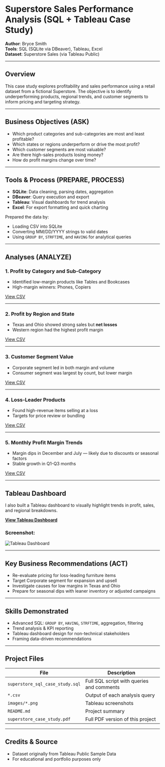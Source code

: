 # Superstore Sales Performance Analysis (SQL + Tableau Case Study)

**Author**: Bryce Smith  
**Tools**: SQL (SQLite via DBeaver), Tableau, Excel  
**Dataset**: Superstore Sales (via Tableau Public)

---

## Overview

This case study explores profitability and sales performance using a retail dataset from a fictional Superstore. The objective is to identify underperforming products, regional trends, and customer segments to inform pricing and targeting strategy.

---

## Business Objectives (ASK)

- Which product categories and sub-categories are most and least profitable?
- Which states or regions underperform or drive the most profit?
- Which customer segments are most valuable?
- Are there high-sales products losing money?
- How do profit margins change over time?

---

## Tools & Process (PREPARE, PROCESS)

- **SQLite**: Data cleaning, parsing dates, aggregation
- **DBeaver**: Query execution and export
- **Tableau**: Visual dashboards for trend analysis
- **Excel**: For export formatting and quick charting

Prepared the data by:
- Loading CSV into SQLite
- Converting MM/DD/YYYY strings to valid dates
- Using `GROUP BY`, `STRFTIME`, and `HAVING` for analytical queries

---

## Analyses (ANALYZE)

### 1. Profit by Category and Sub-Category

- Identified low-margin products like Tables and Bookcases
- High-margin winners: Phones, Copiers

[View CSV](analysis1_profit_by_category.csv)

---

### 2. Profit by Region and State

- Texas and Ohio showed strong sales but **net losses**
- Western region had the highest profit margin

[View CSV](analysis2_profit_by_region.csv)

---

### 3. Customer Segment Value

- Corporate segment led in both margin and volume
- Consumer segment was largest by count, but lower margin

[View CSV](analysis3_segment_profit.csv)

---

### 4. Loss-Leader Products

- Found high-revenue items selling at a loss
- Targets for price review or bundling

[View CSV](analysis4_loss_leaders.csv)

---

### 5. Monthly Profit Margin Trends

- Margin dips in December and July — likely due to discounts or seasonal factors
- Stable growth in Q1-Q3 months

[View CSV](analysis5_monthly_trends.csv)

---

## Tableau Dashboard

I also built a Tableau dashboard to visually highlight trends in profit, sales, and regional breakdowns.

[**View Tableau Dashboard**](https://public.tableau.com/app/profile/bryce.smith4541/viz/SuperstoreSalesPerformanceAnalysis_17497681544780/SuperstorePerformanceProfitSalesRegionalTrends)

### Screenshot:
![Tableau Dashboard](images/tableau_dashboard.png)

---

## Key Business Recommendations (ACT)

- Re-evaluate pricing for loss-leading furniture items
- Target Corporate segment for expansion and upsell
- Investigate causes for low margins in Texas and Ohio
- Prepare for seasonal dips with leaner inventory or adjusted campaigns

---

## Skills Demonstrated

- Advanced SQL: `GROUP BY`, `HAVING`, `STRFTIME`, aggregation, filtering
- Trend analysis & KPI reporting
- Tableau dashboard design for non-technical stakeholders
- Framing data-driven recommendations

---

## Project Files

| File | Description |
|------|-------------|
| `superstore_sql_case_study.sql` | Full SQL script with queries and comments |
| `*.csv` | Output of each analysis query |
| `images/*.png` | Tableau screenshots |
| `README.md` | Project summary |
| `superstore_case_study.pdf` | Full PDF version of this project |

---

## Credits & Source

- Dataset originally from Tableau Public Sample Data
- For educational and portfolio purposes only

